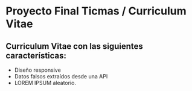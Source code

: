 # Proyecto Final Ticmas / Curriculum Vitae

## Curriculum Vitae con las siguientes características:

- Diseño responsive
- Datos falsos extraídos desde una API
- LOREM IPSUM aleatorio.
